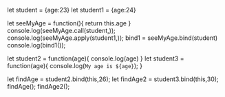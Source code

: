let student = {age:23}
let student1 = {age:24}

let seeMyAge = function(){
    return this.age
}
console.log(seeMyAge.call(student,));
console.log(seeMyAge.apply(student1,));
bind1 = seeMyAge.bind(student)
console.log(bind1());

let student2 = function(age){
    console.log(age)
}
let student3 = function(age){
    console.log(`My age is ${age}`);
}

let findAge = student2.bind(this,26);
let findAge2 = student3.bind(this,30);
findAge();
findAge2();
